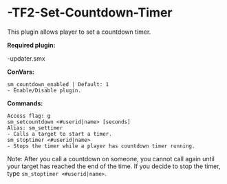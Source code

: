 # -TF2-Set-Countdown-Timer
This plugin allows player to set a countdown timer.

**Required plugin:**

-updater.smx


**ConVars:**
```
sm_countdown_enabled | Default: 1
- Enable/Disable plugin.
```

**Commands:**
```
Access flag: g
sm_setcountdown <#userid|name> [seconds]
Alias: sm_settimer
- Calls a target to start a timer.
sm_stoptimer <#userid|name>
- Stops the timer while a player has countdown timer running.
```
Note: After you call a countdown on someone, you cannot call again until your target has reached the end of the time. If you decide to stop the timer, type `sm_stoptimer <#userid|name>`.
